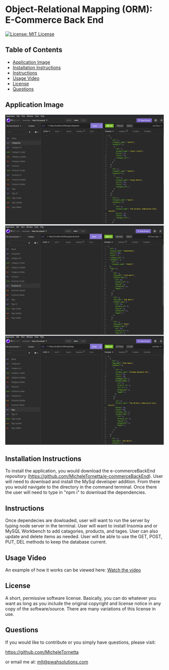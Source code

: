 # Object-Relational Mapping (ORM): E-Commerce Back End

[![License: MIT License](https://img.shields.io/badge/License-MIT-yellow.svg)](https://opensource.org/licenses/MIT)

## Table of Contents 
- [Application Image](#application-image)
- [Installation Instructions](#installation)
- [Instructions](#instructions--usage)
- [Usage Video](#usage-video)
- [License](#license)
- [Questions](#questions)

## Application Image 
![Application Image]( ./Assets/e-commercecategory.png)
![Application Image]( ./Assets/e-commerceproduct.png)
![Application Image]( ./Assets/e-commercetag.png)

## Installation Instructions
To install the application, you would download the e-commerceBackEnd repository (https://github.com/MicheleTornetta/e-commerceBackEnd).  User will need to download and install the MySql developer addition.  From there you would navigate to the directory in the command terminal.  Once there the user will need to type in "npm i" to download the dependencies. 

## Instructions
Once dependecies are dowloaded, user will want to run the server by typing node server in the terminal.  User will want to install Insomia and or MySQL Workbench to add catagories, products, and tages.  User can also update and delete items as needed.  User will be able to use the GET, POST, PUT, DEL methods to keep the database current.  

## Usage Video
An example of how it works can be viewed here: 
[Watch the video](https://www.youtube.com/watch?v=FCDfWooazv8)

## License 
A short, permissive software license. Basically, you can do whatever you want as long as you include the original copyright and license notice in any copy of the software/source.  There are many variations of this license in use.

## Questions
If you would like to contribute or you simply have questions, please visit: 

https://github.com/MicheleTornetta

or email me at:
mlt@pwahsolutions.com
